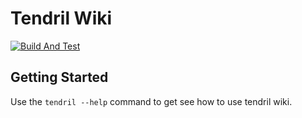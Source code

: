 # Tendril Wiki
[![Build And Test](https://github.com/jamestthompson3/platform/actions/workflows/rust.yml/badge.svg)](https://github.com/jamestthompson3/platform/actions/workflows/rust.yml)

## Getting Started

Use the `tendril --help` command to get see how to use tendril wiki.
